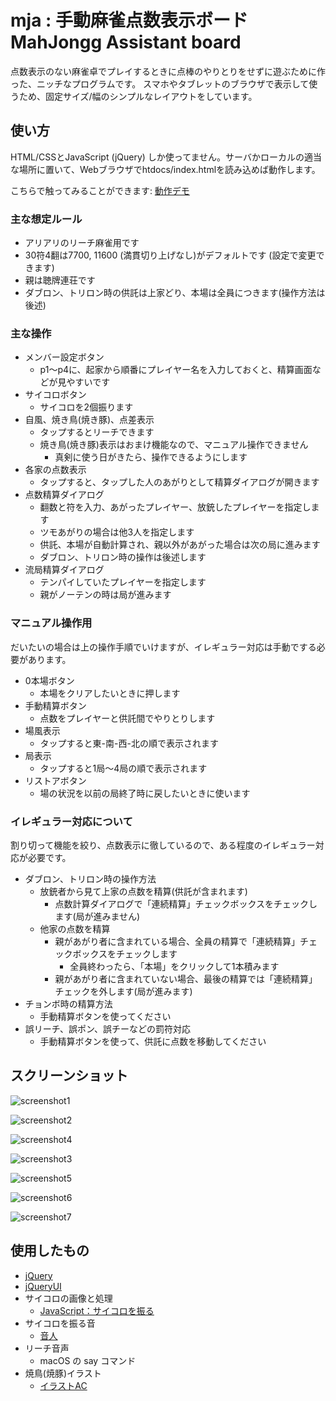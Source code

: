 # mja : 手動麻雀点数表示ボード MahJongg Assistant board

点数表示のない麻雀卓でプレイするときに点棒のやりとりをせずに遊ぶために作った、ニッチなプログラムです。
スマホやタブレットのブラウザで表示して使うため、固定サイズ/幅のシンプルなレイアウトをしています。

## 使い方

HTML/CSSとJavaScript (jQuery) しか使ってません。サーバかローカルの適当な場所に置いて、Webブラウザでhtdocs/index.htmlを読み込めば動作します。

こちらで触ってみることができます: [動作デモ](http://bug.org/~momo/mja/)

### 主な想定ルール

- アリアリのリーチ麻雀用です
- 30符4翻は7700, 11600 (満貫切り上げなし)がデフォルトです (設定で変更できます)
- 親は聴牌連荘です
- ダブロン、トリロン時の供託は上家どり、本場は全員につきます(操作方法は後述)

### 主な操作

- メンバー設定ボタン
    - p1〜p4に、起家から順番にプレイヤー名を入力しておくと、精算画面などが見やすいです
- サイコロボタン
    - サイコロを2個振ります
- 自風、焼き鳥(焼き豚)、点差表示
    - タップするとリーチできます
    - 焼き鳥(焼き豚)表示はおまけ機能なので、マニュアル操作できません
        - 真剣に使う日がきたら、操作できるようにします
- 各家の点数表示
    - タップすると、タップした人のあがりとして精算ダイアログが開きます
- 点数精算ダイアログ
    - 翻数と符を入力、あがったプレイヤー、放銃したプレイヤーを指定します
    - ツモあがりの場合は他3人を指定します
    - 供託、本場が自動計算され、親以外があがった場合は次の局に進みます
    - ダブロン、トリロン時の操作は後述します
- 流局精算ダイアログ
    - テンパイしていたプレイヤーを指定します
    - 親がノーテンの時は局が進みます

### マニュアル操作用

だいたいの場合は上の操作手順でいけますが、イレギュラー対応は手動でする必要があります。

- 0本場ボタン
    - 本場をクリアしたいときに押します
- 手動精算ボタン
    - 点数をプレイヤーと供託間でやりとりします
- 場風表示
    - タップすると東-南-西-北の順で表示されます
- 局表示
    - タップすると1局〜4局の順で表示されます
- リストアボタン
    - 場の状況を以前の局終了時に戻したいときに使います

### イレギュラー対応について

割り切って機能を絞り、点数表示に徹しているので、ある程度のイレギュラー対応が必要です。

- ダブロン、トリロン時の操作方法
    - 放銃者から見て上家の点数を精算(供託が含まれます)
        - 点数計算ダイアログで「連続精算」チェックボックスをチェックします(局が進みません)
    - 他家の点数を精算
        - 親があがり者に含まれている場合、全員の精算で「連続精算」チェックボックスをチェックします
            - 全員終わったら、「本場」をクリックして1本積みます
        - 親があがり者に含まれていない場合、最後の精算では「連続精算」チェックを外します(局が進みます)
- チョンボ時の精算方法
    - 手動精算ボタンを使ってください
- 誤リーチ、誤ポン、誤チーなどの罰符対応
    - 手動精算ボタンを使って、供託に点数を移動してください

## スクリーンショット

![screenshot1](images/sc-01.jpg)

![screenshot2](images/sc-02.png)

![screenshot4](images/sc-04.png)

![screenshot3](images/sc-03.jpg)

![screenshot5](images/sc-05.png)

![screenshot6](images/sc-06.png)

![screenshot7](images/sc-07.png)

## 使用したもの

- [jQuery](https://jquery.com)
- [jQueryUI](https://jqueryui.com)
- サイコロの画像と処理
    - [JavaScript：サイコロを振る](https://torisky.com/javascript%EF%BC%9A%E3%82%B5%E3%82%A4%E3%82%B3%E3%83%AD%E3%82%92%E6%8C%AF%E3%82%8B/)
- サイコロを振る音
    - [音人](https://on-jin.com/)
- リーチ音声
    - macOS の say コマンド
- 焼鳥(焼豚)イラスト
    - [イラストAC](https://www.ac-illust.com/)

